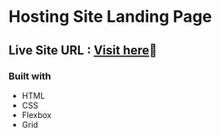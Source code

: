 # Hosting Site Landing Page
## Live Site URL : [Visit here](https://cheery-crisp-0c84fc.netlify.app)🚀
### Built with
- HTML
- CSS
- Flexbox
- Grid
